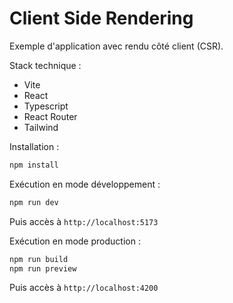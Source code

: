 # Client Side Rendering

Exemple d'application avec rendu côté client (CSR).

Stack technique :

- Vite
- React
- Typescript
- React Router
- Tailwind

Installation :

```bash
npm install
```

Exécution en mode développement :

```bash
npm run dev
```

Puis accès à `http://localhost:5173`

Exécution en mode production :

```bash
npm run build
npm run preview
```

Puis accès à `http://localhost:4200`

